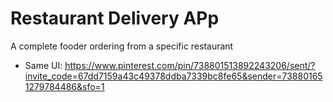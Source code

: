 # Restaurant Delivery APp

A complete fooder ordering from a specific restaurant

* Same UI: https://www.pinterest.com/pin/738801513892243206/sent/?invite_code=67dd7159a43c49378ddba7339bc8fe65&sender=738801651279784486&sfo=1 
